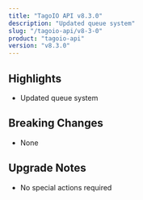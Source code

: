 ```yaml
---
title: "TagoIO API v8.3.0"
description: "Updated queue system"
slug: "/tagoio-api/v8-3-0"
product: "tagoio-api"
version: "v8.3.0"
---
```


## Highlights

- Updated queue system

## Breaking Changes

- None

## Upgrade Notes

- No special actions required
